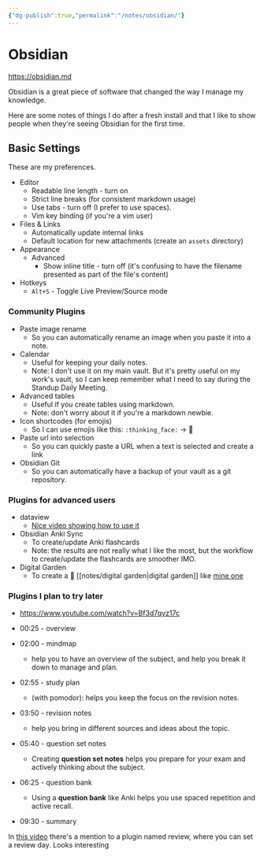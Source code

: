 ```yaml
---
{"dg-publish":true,"permalink":"/notes/obsidian/"}
---
```


# Obsidian

<https://obsidian.md>

Obsidian is a great piece of software that changed the way I manage my knowledge.

Here are some notes of things I do after a fresh install and that I like to show people when they're seeing Obsidian for the first time.

## Basic Settings

These are my preferences.

- Editor
    - Readable line length - turn on
    - Strict line breaks (for consistent markdown usage)
    - Use tabs - turn off (I prefer to use spaces).
    - Vim key binding (if you're a vim user)
- Files & Links
    - Automatically update internal links
    - Default location for new attachments (create an `assets` directory)
- Appearance
    - Advanced
        - Show inline title - turn off (it's confusing to have the filename presented as part of the file's content)
- Hotkeys
    - `Alt+S` - Toggle Live Preview/Source mode


### Community Plugins

- Paste image rename
    - So you can automatically rename an image when you paste it into a note.
- Calendar
    - Useful for keeping your daily notes.
    - Note: I don't use it on my main vault. But it's pretty useful on my work's vault, so I can keep remember what I need to say during the Standup Daily Meeting.
- Advanced tables
    - Useful if you create tables using markdown.
    - Note: don't worry about it if you're a markdown newbie.
- Icon shortcodes (for emojis)
    - So I can use emojis like this: `:thinking_face:` -> 🤔
- Paste url into selection
    - So you can quickly paste a URL when a text is selected and create a link
- Obsidian Git
    - So you can automatically have a backup of your vault as a git repository.

### Plugins for advanced users

- dataview
    - [Nice video showing how to use it](https://www.youtube.com/watch?v=8yjNuiSBSAM)
- Obsidian Anki Sync
    - To create/update Anki flashcards
    - Note: the results are not really what I like the most, but the workflow to create/update the flashcards are smoother IMO.
- Digital Garden
    - To create a 🌱 [[notes/digital garden\|digital garden]] like [mine one](https://meleu.netlify.app)

### Plugins I plan to try later

- <https://www.youtube.com/watch?v=Bf3d7qyz17c>

- 00:25 - overview
- 02:00 - mindmap
    - help you to have an overview of the subject, and help you break it down to manage and plan.
- 02:55 - study plan
    - (with pomodor): helps you keep the focus on the revision notes.
- 03:50 - revision notes
    - help you bring in different sources and ideas about the topic.
- 05:40 - question set notes
    - Creating **question set notes** helps you prepare for your exam and actively thinking about the subject.
- 06:25 - question bank
    - Using a **question bank** like Anki helps you use spaced repetition and active recall.
- 09:30 - summary

In [this video](https://www.youtube.com/watch?v=X61wRmfZU8Y) there's a mention to a plugin named review, where you can set a review day. Looks interesting
